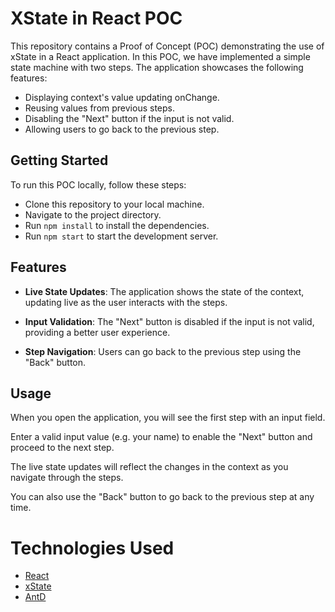 # XState in React POC

This repository contains a Proof of Concept (POC) demonstrating the use of xState in a React application. In this POC, we have implemented a simple state machine with two steps. The application showcases the following features:

- Displaying context's value updating onChange.
- Reusing values from previous steps.
- Disabling the "Next" button if the input is not valid.
- Allowing users to go back to the previous step.

## Getting Started
To run this POC locally, follow these steps:

- Clone this repository to your local machine.
- Navigate to the project directory.
- Run `npm install` to install the dependencies.
- Run `npm start` to start the development server.

## Features
- **Live State Updates**: The application shows the state of the context, updating live as the user interacts with the steps.

- **Input Validation**: The "Next" button is disabled if the input is not valid, providing a better user experience.

- **Step Navigation**: Users can go back to the previous step using the "Back" button.

## Usage


When you open the application, you will see the first step with an input field.

Enter a valid input value (e.g. your name) to enable the "Next" button and proceed to the next step.

The live state updates will reflect the changes in the context as you navigate through the steps.

You can also use the "Back" button to go back to the previous step at any time.

# Technologies Used
- [React](https://react.dev/)
- [xState](https://stately.ai/docs/xstate)
- [AntD](https://ant.design/)
